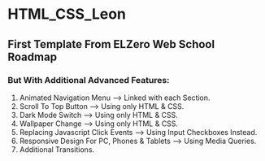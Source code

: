 # HTML_CSS_Leon
## First Template From ELZero Web School Roadmap

### But With Additional Advanced Features:
1. Animated Navigation Menu --> Linked with each Section.
2. Scroll To Top Button --> Using only HTML & CSS.
3. Dark Mode Switch --> Using only HTML & CSS.
4. Wallpaper Change --> Using only HTML & CSS.
5. Replacing Javascript Click Events --> Using Input Checkboxes Instead.
6. Responsive Design For PC, Phones & Tablets --> Using Media Queries.
7. Additional Transitions.
